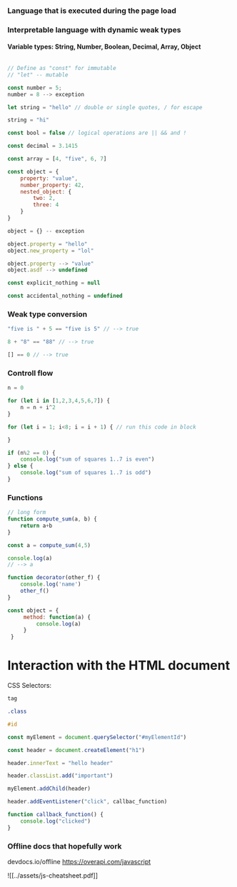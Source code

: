 
### Language that is executed during the page load

### Interpretable language with dynamic weak types

#### Variable types: String, Number, Boolean, Decimal, Array, Object

```javascript

// Define as "const" for immutable
// "let" -- mutable

const number = 5;
number = 8 --> exception

let string = "hello" // double or single quotes, / for escape

string = "hi"

const bool = false // logical operations are || && and !

const decimal = 3.1415

const array = [4, "five", 6, 7]

const object = {
	property: "value",
	number_property: 42,
	nested_object: {
		two: 2,
		three: 4
	}
}

object = {} -- exception

object.property = "hello"
object.new_property = "lol"

object.property --> "value"
object.asdf --> undefined

const explicit_nothing = null

const accidental_nothing = undefined
```


### Weak type conversion
```javascript
"five is " + 5 == "five is 5" // --> true

8 + "8" == "88" // --> true

[] == 0 // --> true
```

### Controll flow
```javascript
n = 0

for (let i in [1,2,3,4,5,6,7]) {
	n = n + i^2
}

for (let i = 1; i<8; i = i + 1) { // run this code in block

}

if (n%2 == 0) {
	console.log("sum of squares 1..7 is even")
} else {
	console.log("sum of squares 1..7 is odd")
}
```


### Functions

```javascript
// long form
function compute_sum(a, b) {
	return a+b
}

const a = compute_sum(4,5)

console.log(a)
// --> a

function decorator(other_f) {
	console.log('name')
	other_f()
}

const object = {
	 method: function(a) {
		 console.log(a)
	 }
 }
```


# Interaction with the HTML document

CSS Selectors:
```css
tag

.class

#id
```

```javascript
const myElement = document.querySelector("#myElementId")

const header = document.createElement("h1")

header.innerText = "hello header"

header.classList.add("important")

myElement.addChild(header)

header.addEventListener("click", callbac_function)

function callback_function() {
	console.log("clicked")
}
```


### Offline docs that hopefully work
devdocs.io/offline
https://overapi.com/javascript


![[../assets/js-cheatsheet.pdf]]